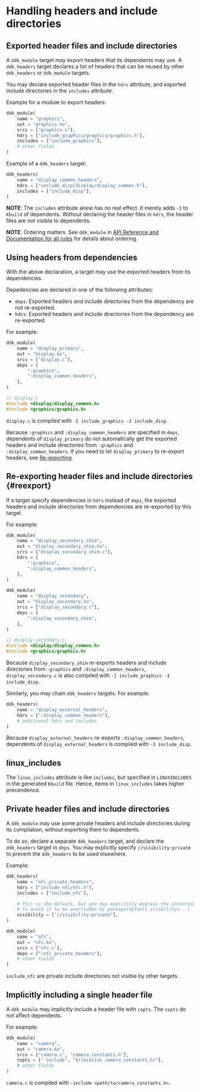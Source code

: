 # Handling headers and include directories

## Exported header files and include directories

A `ddk_module` target may export headers that its dependents may use. A
`ddk_headers` target declares a list of headers that can be reused by
other `ddk_headers` or `ddk_module` targets.

You may declare exported header files in the `hdrs` attribute, and exported
include directories in the `includes` attribute.

Example for a module to export headers:

```python
ddk_module(
    name = "graphics",
    out = "graphics.ko",
    srcs = ["graphics.c"],
    hdrs = ["include_graphics/graphics/graphics.h"],
    includes = ["include_graphics"],
    # other fields
)
```

Example of a `ddk_headers` target:

```python
ddk_headers(
    name = "display_common_headers",
    hdrs = ["include_disp/display/display_common.h"],
    includes = ["include_disp"],
)
```

**NOTE**: The `includes` attribute alone has no real effect. It merely adds
`-I` to `Kbuild` of dependents. Without declaring the header files in `hdrs`,
the header files are not visible to dependents.

**NOTE**: Ordering matters. See `ddk_module` in
[API Reference and Documentation for all rules](../api_reference.md) for
details about ordering.

## Using headers from dependencies

With the above declaration, a target may use the exported headers from
its dependencies.

Depedencies are declared in one of the following attributes:

* `deps`: Exported headers and include directories from the dependency
  are not re-exported.
* `hdrs`: Exported headers and include directories from the dependency
  are re-exported.

For example:

```python
ddk_module(
    name = "display_primary",
    out = "display.ko",
    srcs = ["display.c"],
    deps = [
        ":graphics",
        ":display_common_headers",
    ],
)
```

```c
// display.c
#include <display/display_common.h>
#include <graphics/graphics.h>
```

`display.c` is compiled with `-I include_graphics -I include_disp`.

Because `:graphics` and `:display_common_headers` are specified in `deps`,
dependents of `display_primary` do not automatically get the exported headers
and include directories from `:graphics` and `:display_common_headers`. If
you need to let `display_primary` to re-export headers, see
[Re-exporting](#reexport).

## Re-exporting header files and include directories {#reexport}

If a target specify dependencies in `hdrs` instead of `deps`, the exported
headers and include directories from dependencies are re-exported by this
target.

For example:

```python
ddk_module(
    name = "display_secondary_shim",
    out = "display_secondary_shim.ko",
    srcs = ["display_secondary_shim.c"],
    hdrs = [
        ":graphics",
        ":display_common_headers",
    ],
)

ddk_module(
    name = "display_secondary",
    out = "display_secondary.ko",
    srcs = ["display_secondary.c"],
    deps = [
        ":display_secondary_shim",
    ],
)
```

```c
// display_secondary.c
#include <display/display_common.h>
#include <graphics/graphics.h>
```

Because `display_secondary_shim` re-exports headers and include directories
from `:graphics` and `:display_common_headers`, `display_secondary.c` is also
compiled with `-I include_graphics -I include_disp`.

Similarly, you may chain `ddk_headers` targets. For example:

```python
ddk_headers(
    name = "display_external_headers",
    hdrs = [":display_common_headers"],
    # additional hdrs and includes
)
```

Because `display_external_headers` re-exports `:display_common_headers`,
dependents of `display_external_headers` is compiled with `-I include_disp`.

## linux\_includes

The `linux_includes` attribute is like `includes`, but specified in
`LINUXINCLUDES` in the generated `Kbuild` file. Hence, items in
`linux_includes` takes higher precendence.

## Private header files and include directories

A `ddk_module` may use some private headers and include directories during its compilation, without exporting them to dependents.

To do so, declare a separate `ddk_headers` target, and declare the
`ddk_headers` target in `deps`. You may explicitly specify
`//visibility:private` to prevent the `ddk_headers` to be used elsewhere.

Example:

```python
ddk_headers(
    name = "nfc_private_headers",
    hdrs = ["include_nfc/nfc.h"],
    includes = ["include_nfc"],

    # This is the default, but you may explicitly express the intention here
    # to avoid it to be overridden by package(default_visibility=...)
    visibility = ["//visibility:private"],
)

ddk_module(
    name = "nfc",
    out = "nfc.ko",
    srcs = ["nfc.c"],
    deps = [":nfc_private_headers"],
    # other fields
)
```

`include_nfc` are private include directories not visible by other targets.

## Implicitly including a single header file

A `ddk_module` may implicitly include a header file with `copts`. The `copts`
do not affect dependents.

For example:

```python
ddk_module(
    name = "camera",
    out = "camera.ko",
    srcs = ["camera.c", "camera_constants.h"],
    copts = ["-include", "$(location camera_constants.h)"],
    # other fields
)
```

`camera.c` is compiled with `-include <path/to/camera_constants.h>`.
